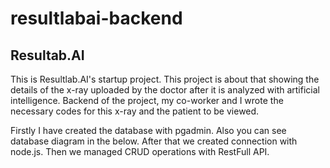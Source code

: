 # resultlabai-backend
## Resultab.AI 

This is Resultlab.AI's startup project. This project is about that showing the details of the x-ray uploaded by the doctor after it is analyzed with artificial intelligence. Backend of the project, my co-worker and I wrote the necessary codes for this x-ray and the patient to be viewed. 

Firstly I have created the database with pgadmin. Also you can see database diagram in the below. After that we created connection with node.js. Then we managed CRUD operations with RestFull API.

  
  
